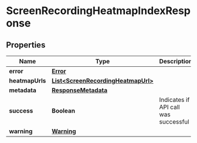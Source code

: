 
# ScreenRecordingHeatmapIndexResponse

## Properties
Name | Type | Description | Notes
------------ | ------------- | ------------- | -------------
**error** | [**Error**](Error.md) |  |  [optional]
**heatmapUrls** | [**List&lt;ScreenRecordingHeatmapUrl&gt;**](ScreenRecordingHeatmapUrl.md) |  |  [optional]
**metadata** | [**ResponseMetadata**](ResponseMetadata.md) |  |  [optional]
**success** | **Boolean** | Indicates if API call was successful |  [optional]
**warning** | [**Warning**](Warning.md) |  |  [optional]



